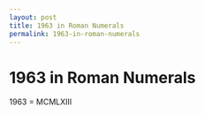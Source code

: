 ```yaml
---
layout: post
title: 1963 in Roman Numerals
permalink: 1963-in-roman-numerals
---
```


# 1963 in Roman Numerals

1963 = MCMLXIII
